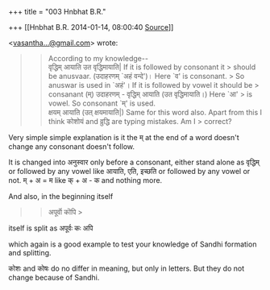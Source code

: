 +++
title = "003 Hnbhat B.R."

+++
[[Hnbhat B.R.	2014-01-14, 08:00:40 [Source](https://groups.google.com/g/samskrita/c/MoqXog4La2Q)]]



\<[vasantha...@gmail.com]()\> wrote:  

> 
> > According to my knowledge--  
> > वृद्धिम् आयाति उत वृद्धिमायाति\| If it is followed by consonant it > should be anusvaar. (उदाहरणम् \`अहं वन्दे')। Here \`व' is consonant. > So anuswar is used in \`अहं'। If it is followed by vowel it should be > consanant (म्) उदाहरणम् - वृद्धिम् आयाति (उत वृद्धिमायाति।) Here \`आ' > is vowel. So consonant \`म्' is used.  
> > क्षयम् आयाति (उत् क्षयमायाति\|) Same for this word also.
> > Apart from this I think कोशोयं and व्रुद्धि are typing mistakes. Am I > correct?  
> > 
> > 
> >   
> > 

  

Very simple simple explanation is it the म् at the end of a word doesn't change any consonant doesn't follow.

  

It is changed into अनुस्वार only before a consonant, either stand alone as वृद्धिम् or followed by any vowel like आयाति, एति, इच्छति or followed by any vowel or not. म् + अ = म like क् + अ - क and nothing more.

  

And also, in the beginning itself



> 
> >  >
> 
> > अपूर्वॊ कॊपि >
> 
> >  >
> 

  

itself is split as अपूर्वः कः अपि

which again is a good example to test your knowledge of Sandhi formation and splitting.

  



कोशः and कोषः do no differ in meaning, but only in letters. But they do not change because of Sandhi.

  



  

